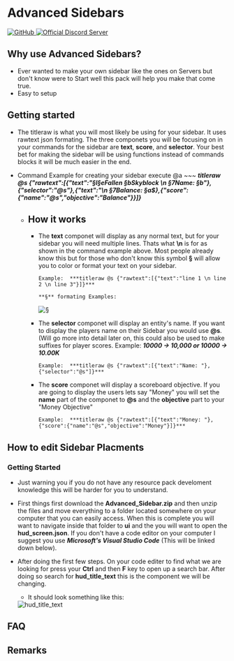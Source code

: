 # Advanced Sidebars

<a href="https://github.com/xFallen54x/advanced-sidebars/blob/main/LICENSE">
  <img alt="GitHub" src="https://img.shields.io/github/license/xFallen54x/advanced-sidebars">
</a>
<a href="https://discord.gg/FN9gwVuE5S">
  <img alt="Official Discord Server" src="https://img.shields.io/discord/753438334663000116?color=%237289DA&label=Discord&style=flat-square">
</a>

## Why use Advanced Sidebars?

-   Ever wanted to make your own sidebar like the ones on Servers but don't know were to Start well this pack will help you make that come true.
-   Easy to setup

## Getting started

- The titleraw is what you will most likely be using for your sidebar. It uses rawtext json formating. The three componets you will be focusing on in your commands for the sidebar are **text**, **score**, and **selector**. Your best bet for making the sidebar will be using functions instead of commands blocks it will be much easier in the end. 
 
- Command Example for creating your sidebar execute @a ~~~ ***titleraw @s {"rawtext":[{"text":"§l§eFallen §bSkyblock \n §7Name: §b"},{"selector":"@s"},{"text":"\n §7Balance: §a$},{"score":{"name":"@s","objective":"Balance"}}]}***
  - ## How it works
    - The **text** componet will display as any normal text, but for your sidebar you will need multiple lines. Thats what **\n** is for as shown in the command example above. Most people already know this but for those who don't know this symbol **§** will allow you to color or format your text on your sidebar. 
      
          Example:  ***titleraw @s {"rawtext":[{"text":"line 1 \n line 2 \n line 3"}]}***
      
          **§** formating Examples: 
      
      <img alt="§" src="https://media.discordapp.net/attachments/789321466977976342/790010505410379826/OIP.jpeg?width=263&height=324">
    
     - The **selector** componet will display an entity's name. If you want to display the players name on their Sidebar you would use **@s**. (Will go more into detail later on, this could also be used to make suffixes for player scores. Example: ***10000 -> 10,000 or 10000 -> 10.00K***
     
           Example:  ***titleraw @s {"rawtext":[{"text":"Name: "},{"selector":"@s"]}***
     
     - The **score** componet will display a scoreboard objective. If you are going to display the users lets say "Money" you will set the **name** part of the componet to **@s** and the **objective** part to your "Money Objective"
     
           Example:  ***titleraw @s {"rawtext":[{"text":"Money: "},{"score":{"name":"@s","objective":"Money"}]}***
    
## How to edit Sidebar Placments

  ### Getting Started
   - Just warning you if you do not have any resource pack develoment knowledge this will be harder for you to understand.

   - First things first download the **Advanced_Sidebar.zip** and then unzip the files and move everything to a folder located somewhere on your computer that you can easily access. When this is complete you will want to navigate inside that folder to **ui** and the you will want to open the **hud_screen.json**. If you don't have a code editor on your computer I suggest you use ***Microsoft's Visual Studio Code*** (This will be linked down below).

   - After doing the first few steps. On your code editer to find what we are looking for press your **Ctrl** and then **F** key to open up a search bar. After doing so search for **hud_title_text** this is the component we will be changing. 
   
      - It should look something like this:
   
       <img alt="hud_title_text" src="https://media.discordapp.net/attachments/784646858197958706/790025966398734366/unknown.png?width=345&height=579">
   
   

## FAQ

## Remarks

